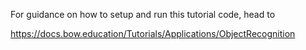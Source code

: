 For guidance on how to setup and run this tutorial code, head to

https://docs.bow.education/Tutorials/Applications/ObjectRecognition